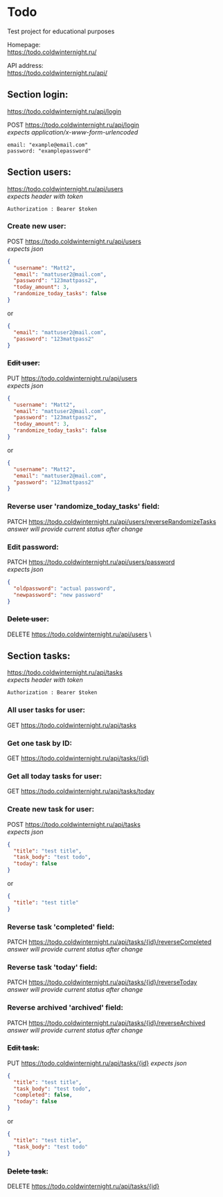 # Todo
Test project for educational purposes

Homepage: \
https://todo.coldwinternight.ru/

API address:\
https://todo.coldwinternight.ru/api/

## Section login:
https://todo.coldwinternight.ru/api/login

POST https://todo.coldwinternight.ru/api/login \
*expects application/x-www-form-urlencoded*
```
email: "example@email.com"
password: "examplepassword"
```

## Section users:
https://todo.coldwinternight.ru/api/users \
*expects header with token*
```
Authorization : Bearer $token
```


### Create new user:
POST https://todo.coldwinternight.ru/api/users \
*expects json*
```json
{
  "username": "Matt2",
  "email": "mattuser2@mail.com",
  "password": "123mattpass2",
  "today_amount": 3,
  "randomize_today_tasks": false
}
```
or
```json
{
  "email": "mattuser2@mail.com",
  "password": "123mattpass2"
}
```

### ~~Edit user~~:
PUT https://todo.coldwinternight.ru/api/users \
*expects json*
```json
{
  "username": "Matt2",
  "email": "mattuser2@mail.com",
  "password": "123mattpass2",
  "today_amount": 3,
  "randomize_today_tasks": false
}
```
or
```json
{
  "username": "Matt2",
  "email": "mattuser2@mail.com",
  "password": "123mattpass2"
}
```

### Reverse user 'randomize_today_tasks' field:
PATCH https://todo.coldwinternight.ru/api/users/reverseRandomizeTasks \
*answer will provide current status after change*

### Edit password:
PATCH https://todo.coldwinternight.ru/api/users/password \
*expects json*
```json
{
  "oldpassword": "actual password",
  "newpassword": "new password"
}
```

### ~~Delete user~~:
DELETE https://todo.coldwinternight.ru/api/users \


## Section tasks:
https://todo.coldwinternight.ru/api/tasks \
*expects header with token*
```
Authorization : Bearer $token
```


### All user tasks for user:
GET https://todo.coldwinternight.ru/api/tasks

### Get one task by ID:
GET https://todo.coldwinternight.ru/api/tasks/{id}

### Get all today tasks for user:
GET https://todo.coldwinternight.ru/api/tasks/today

### Create new task for user:
POST https://todo.coldwinternight.ru/api/tasks \
*expects json*
```json
{
  "title": "test title",
  "task_body": "test todo",
  "today": false
}
```
or
```json
{
  "title": "test title"
}
```

### Reverse task 'completed' field:
PATCH https://todo.coldwinternight.ru/api/tasks/{id}/reverseCompleted \
*answer will provide current status after change*

### Reverse task 'today' field:
PATCH https://todo.coldwinternight.ru/api/tasks/{id}/reverseToday \
*answer will provide current status after change*

### Reverse archived 'archived' field:
PATCH https://todo.coldwinternight.ru/api/tasks/{id}/reverseArchived \
*answer will provide current status after change*

### ~~Edit task~~:
PUT https://todo.coldwinternight.ru/api/tasks/{id}
*expects json*
```json
{
  "title": "test title",
  "task_body": "test todo",
  "completed": false,
  "today": false
}
```
or
```json
{
  "title": "test title",
  "task_body": "test todo"
}
```

### ~~Delete task~~:
DELETE https://todo.coldwinternight.ru/api/tasks/{id}